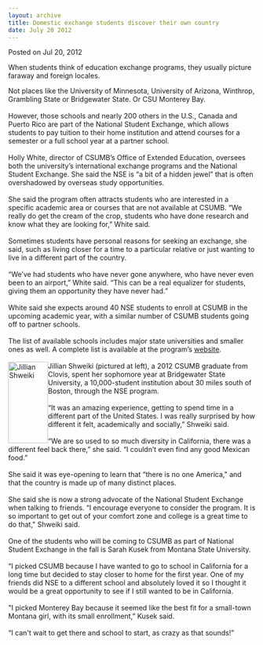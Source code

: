 ```yaml
---
layout: archive
title: Domestic exchange students discover their own country
date: July 20 2012
---
```





<span class="date">Posted on Jul 20, 2012    </span>
<p>When students think of education exchange programs, they usually
picture faraway and foreign locales.</p>
<p>Not places like the University of Minnesota, University of
Arizona, Winthrop, Grambling State or Bridgewater State. Or CSU
Monterey Bay.<br>
<br>
However, those schools and nearly 200 others in the U.S., Canada
and Puerto Rico are part of the National Student Exchange, which
allows students to pay tuition to their home institution and attend
courses for a semester or a full school year at a partner
school.<br>
<br>
Holly White, director of CSUMB&#x2019;s Office of Extended Education,
oversees both the university&#x2019;s international exchange programs and
the National Student Exchange. She said the NSE is &#x201C;a bit of a
hidden jewel&#x201D; that is often overshadowed by overseas study
opportunities.<br>
<br>
She said the program often attracts students who are interested in
a specific academic area or courses that are not available at
CSUMB. &#x201C;We really do get the cream of the crop, students who have
done research and know what they are looking for,&#x201D; White
said.<br>
<br>
Sometimes students have personal reasons for seeking an exchange,
she said, such as living closer for a time to a particular relative
or just wanting to live in a different part of the country.<br>
<br>
&#x201C;We&#x2019;ve had students who have never gone anywhere, who have never
even been to an airport,&#x201D; White said. &#x201C;This can be a real equalizer
for students, giving them an opportunity they have never
had.&#x201D;<br>
<br>
White said she expects around 40 NSE students to enroll at CSUMB in
the upcoming academic year, with a similar number of CSUMB students
going off to partner schools.<br>
<br>
The list of available schools includes major state universities and
smaller ones as well. A complete list is available at the program&#x2019;s
<a href="http://www.nse.org" rel="nofollow">website</a>.<br>
<br>
<img alt="Jillian Shweiki" src="http://news.csumb.edu/sites/default/files/65/attachments/news/images/jillian_0.jpeg" style="float:left; width:81px; height:166px">Jillian Shweiki
(pictured at left), a 2012 CSUMB graduate from Clovis, spent her
sophomore year at Bridgewater State University, a 10,000-student
institution about 30 miles south of Boston, through the NSE
program.<br>
<br>
&#x201C;It was an amazing experience, getting to spend time in a different
part of the United States. I was really surprised by how different
it felt, academically and socially,&#x201D; Shweiki said.<br>
<br>
&#x201C;We are so used to so much diversity in California, there was a
different feel back there,&#x201D; she said. &#x201C;I couldn&#x2019;t even find any
good Mexican food.&#x201D;<br>
<br>
She said it was eye-opening to learn that &#x201C;there is no one
America,&quot; and that the country is made up of many distinct
places.<br>
<br>
She said she is now a strong advocate of the National Student
Exchange when talking to friends.&#xA0;&#x201C;I encourage everyone to
consider the program. It is so important to get out of your comfort
zone and college is a great time to do that,&quot; Shweiki said.<br>
<br>
One of the students who will be coming to CSUMB as part of National
Student Exchange in the fall is Sarah Kusek from Montana State
University.<br>
<br>
&#x201C;I picked CSUMB because I have wanted to go to school in California
for a long time but decided to stay closer to home for the first
year. One of my friends did NSE to a different school and
absolutely loved it so I thought it would be a great opportunity to
see if I still wanted to be in California.<br>
<br>
&quot;I picked Monterey Bay because it seemed like the best fit for a
small-town Montana girl, with its small enrollment,&#x201D; Kusek
said.<br>
<br>
&#x201C;I can&apos;t wait to get there and school to start, as crazy as that
sounds!&#x201D;<br>
&#xA0;</br></br></br></br></br></br></br></br></br></br></br></br></br></br></br></br></br></img></br></br></br></br></br></br></br></br></br></br></br></br></br></br></br></br></p>





